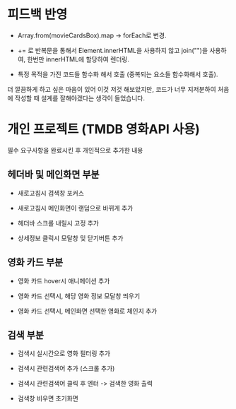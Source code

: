 # 피드백 반영

- Array.from(movieCardsBox).map -> forEach로 변경.

- += 로 반복문을 통해서 Element.innerHTML을 사용하지 않고 join("")을 사용하여, 한번만 innerHTML에 할당하여 렌더링. 

- 특정 목적을 가진 코드들 함수화 해서 호출 (중복되는 요소들 함수화해서 호출).

더 깔끔하게 하고 싶은 마음이 있어 이것 저것 해보았지만, 코드가 너무 지저분하여 처음에 작성할 때 설계를 잘해야겠다는 생각이 들었습니다.


# 개인 프로젝트 (TMDB 영화API 사용)

필수 요구사항을 완료시킨 후 개인적으로 추가한 내용

## 헤더바 및 메인화면 부분

- 새로고침시 검색창 포커스

- 새로고침시 메인화면이 랜덤으로 바뀌게 추가

- 헤더바 스크롤 내릴시 고정 추가

- 상세정보 클릭시 모달창 및 닫기버튼 추가

## 영화 카드 부분

- 영화 카드 hover시 애니메이션 추가

- 영화 카드 선택시, 해당 영화 정보 모달창 띄우기

- 영화 카드 선택시, 메인화면 선택한 영화로 체인지 추가

## 검색 부분

- 검색시 실시간으로 영화 필터링 추가

- 검색시 관련검색어 추가 (스크롤 추가)

- 검색시 관련검색어 클릭 후 엔터 -> 검색한 영화 출력

- 검색창 비우면 초기화면
